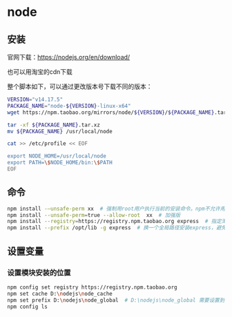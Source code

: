# node

## 安装

官网下载：https://nodejs.org/en/download/

也可以用淘宝的cdn下载

整个脚本如下，可以通过更改版本号下载不同的版本：

``` bash
VERSION="v14.17.5"
PACKAGE_NAME="node-${VERSION}-linux-x64"
wget https://npm.taobao.org/mirrors/node/${VERSION}/${PACKAGE_NAME}.tar.xz

tar -xf ${PACKAGE_NAME}.tar.xz
mv ${PACKAGE_NAME} /usr/local/node

cat >> /etc/profile << EOF

export NODE_HOME=/usr/local/node
export PATH=\$NODE_HOME/bin:\$PATH
EOF
```

## 命令

``` bash
npm install -–unsafe-perm xx  # 强制用root用户执行当前的安装命令。npm不允许用root运行。当使用root运行时，会自动切换到nobody用户。碰到一些需要权限的操作时，则权限不够。
npm install --unsafe-perm=true --allow-root  xx  # 加强版
npm install --registry=https://registry.npm.taobao.org express  # 指定淘宝源安装express
npm install --prefix /opt/lib -g express  # 换一个全局路径安装express，避免版本冲突的q'kuan
```

## 设置变量

### 设置模块安装的位置

``` bash
npm config set registry https://registry.npm.taobao.org
npm set cache D:\nodejs\node_cache
npm set prefix D:\nodejs\node_global  # D:\nodejs\node_global 需要设置到环境变量，才能将安装的软件直接在cmd中使用
npm config ls
```